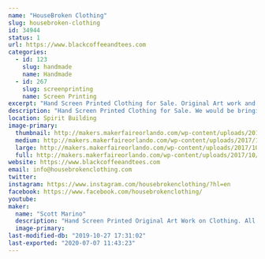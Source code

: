 ```yaml
---
name: "HouseBroken Clothing"
slug: housebroken-clothing
id: 34944
status: 1
url: https://www.blackcoffeeandtees.com
categories:
  - id: 123
    slug: handmade
    name: Handmade
  - id: 267
    slug: screenprinting
    name: Screen Printing
excerpt: "Hand Screen Printed Clothing for Sale. Original Art work and Screen Printing all done by HouseBroken Clothing. "
description: "Hand Screen Printed Clothing for Sale. We would be bringing 2 clothing lines with us, Black Coffee and Tees and House Broken Clothing. Black Coffee and Tees is a sci fi, horror, comic parody line and House Broken Clothing is a Animal Lover Line. All shirts range from $20-$30."
location: Spirit Building
image-primary:
  thumbnail: http://makers.makerfaireorlando.com/wp-content/uploads/2017/10/20170929_201552-150x150.jpg
  medium: http://makers.makerfaireorlando.com/wp-content/uploads/2017/10/20170929_201552-300x169.jpg
  large: http://makers.makerfaireorlando.com/wp-content/uploads/2017/10/20170929_201552-1024x576.jpg
  full: http://makers.makerfaireorlando.com/wp-content/uploads/2017/10/20170929_201552.jpg
website: https://www.blackcoffeeandtees.com
email: info@housebrokenclothing.com
twitter: 
instagram: https://www.instagram.com/housebrokenclothing/?hl=en
facebook: https://www.facebook.com/housebrokenclothing/
youtube: 
maker:
  name: "Scott Marino"
  description: "Hand Screen Printed Original Art Work on Clothing. All Art is Drawn and Hand Screen Printed by the Artist, Scott Marino."
  image-primary: 
last-modified-db: "2019-10-27 17:31:02"
last-exported: "2020-07-07 11:43:23"
---
```

